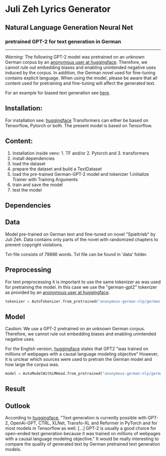 # Juli Zeh Lyrics Generator
## Natural Language Generation Neural Net
### pretrained GPT-2 for text generation in German
------------

*Warning*: The following GPT-2 model was pretrained on an unknown German corpus by an [anonymous user at huggingface](https://huggingface.co/anonymous-german-nlp/german-gpt2). Therefore, we cannot rule out embedding biases and enabling unintended negative uses induced by the corpus. In addition, the German novel used for fine-tuning contains explicit language. When using the model, please be aware that all content used for pretraining and fine-tuning will affect the generated text.

For an example for biased text generation see [here](https://huggingface.co/gpt2#limitations-and-bias).

## Installation:
For installation see: [huggingface](https://huggingface.co/transformers/installation.html)
Transformers can either be based on  Tensorflow, Pytorch or both. 
The present model is based on Tensorflow.

## Content: 

1. Installation inside venv: 1. TF and/or 2. Pytorch and 3. transformers
1. install dependencies
1. load the dataset
1. prepare the dataset and build a TextDataset
1. load the pre-trained German-GPT-2 model and tokenizer
1.initialize Trainer with Training Arguments
1. train and save the model
1. test the model

## Dependencies

## Data 
Model pre-trained on German text and fine-tuned on novel "Spieltrieb" by Juli Zeh.  Data contains only parts of the novel with randomized chapters to prevent copyright violations. 

Txt-file consists of 79886 words. Txt file can be found in 'data' folder.

## Preprocessing
For text preprocessing it is important to use the same tokenizer as was used for pretraining the model. In this case we use the "german-gpt2" tokenizer as provided by an [anonymous user at huggingface](https://huggingface.co/anonymous-german-nlp/german-gpt2).

```python
tokenizer = AutoTokenizer.from_pretrained("anonymous-german-nlp/german-gpt2")
```
## Model
Caution: We use a GPT-2 pretrained on an unknown German corpus. Therefore, we cannot rule out embedding biases and enabling unintended negative uses.

For the English version, [huggingface](https://huggingface.co/transformers/v3.3.1/task_summary.html) states that GPT2 "was trained on millions of webpages with a causal language modeling objective" However, it is unclear which sources were used to pretrain the German model and how large the corpus was. 
 
```python
model = AutoModelWithLMHead.from_pretrained("anonymous-german-nlp/german-gpt2")
```

## Result



## Outlook 
According to [huggingface](https://huggingface.co/transformers/v3.3.1/task_summary.html), "Text generation is currently possible with GPT-2, OpenAi-GPT, CTRL, XLNet, Transfo-XL and Reformer in PyTorch and for most models in Tensorflow as well. [...] GPT-2 is usually a good choice for open-ended text generation because it was trained on millions of webpages with a causal language modeling objective." 
It would be really interesting to compare the quality of generated text by German pretrained text generation models. 